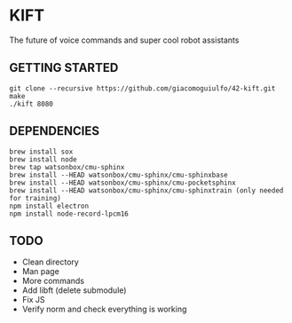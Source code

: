 # KIFT
The future of voice commands and super cool robot assistants

## GETTING STARTED
```
git clone --recursive https://github.com/giacomoguiulfo/42-kift.git
make
./kift 8080
```

## DEPENDENCIES
```
brew install sox
brew install node
brew tap watsonbox/cmu-sphinx
brew install --HEAD watsonbox/cmu-sphinx/cmu-sphinxbase
brew install --HEAD watsonbox/cmu-sphinx/cmu-pocketsphinx
brew install --HEAD watsonbox/cmu-sphinx/cmu-sphinxtrain (only needed for training)
npm install electron
npm install node-record-lpcm16
```

## TODO

- Clean directory
- Man page
- More commands
- Add libft (delete submodule)
- Fix JS
- Verify norm and check everything is working
